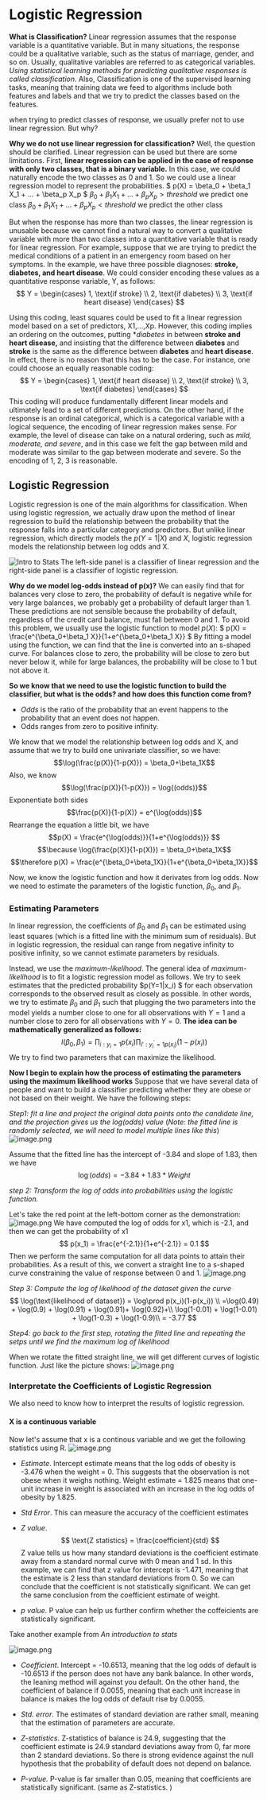 # Logistic Regression

**What is Classification?**
Linear regression assumes that the response variable is a quantitative variable. But in many situations, the response could be a qualitative variable, such as the status of marriage, gender, and so on. Usually, qualitative variables are referred to as categorical variables. *Using statistical learning methods for predicting qualitative responses is called classification*. 
Also, Classification is one of the supervised learning tasks, meaning that training data we feed to algorithms include both features and labels and that we try to predict the classes based on the features. 

when trying to predict classes of response, we usually prefer not to use linear regression. But why?


**Why we do not use linear regression for classification?**
Well, the question should be clarified. Linear regression can be used but there are some limitations.
First, **linear regression can be applied in the case of response with only two classes, that is a binary variable.** In this case, we could naturally encode the two classes as 0 and 1. So we could use a linear regression model to represent the probabilities.
$
p(X) = \beta_0 + \beta_1 X_1 + ... + \beta_p X_p
$
$\beta_0 + \beta_1 X_1 + ... + \beta_p X_p>threshold$ we predict one class
$\beta_0 + \beta_1 X_1 + ... + \beta_p X_p<threshold$ we predict the other class

But when the response has more than two classes, the linear regression is unusable because we cannot find a natural way to convert a qualitative variable with more than two classes into a quantitative variable that is ready for linear regression. For example, suppose that we are trying to predict the medical conditions of a patient in an emergency room based on her symptoms. In the example, we have three possible diagnoses: **stroke, diabetes, and heart disease**. We could consider encoding these values as a quantitative response variable, Y, as follows:
$$
Y = \begin{cases}
1,  \text{if  stroke} \\
2, \text{if  diabetes} \\
3, \text{if  heart disease}
\end{cases}
$$

Using this coding, least squares could be used to fit a linear regression model based on a set of predictors, X1,...,Xp. However, this coding implies an ordering on the outcomes, putting **diabetes* in between **stroke and heart disease,** and insisting that the difference between **diabetes** and **stroke** is the same as the difference between **diabetes** and **heart disease**. In effect, there is no reason that this has to be the case. For instance, one could choose an equally reasonable coding:
$$
Y = \begin{cases}
1,  \text{if  heart disease} \\
2, \text{if  stroke} \\
3, \text{if  diabetes}
\end{cases}
$$
This coding will produce fundamentally different linear models and ultimately lead to a set of different predictions.
On the other hand, if the response is an ordinal categorical, which is a categorical variable with a logical sequence, the encoding of linear regression makes sense. For example, the level of disease can take on a natural ordering, such as *mild, moderate, and severe*, and in this case we felt the gap between mild and moderate was similar to the gap between moderate and severe. So the encoding of 1, 2, 3 is reasonable.


## Logistic Regression
Logistic regression is one of the main algorithms for classification. When using logistic regression, we actually draw upon the method of linear regression to build the relationship between the probability that the response falls into a particular category and predictors. But unlike linear regression, which directly models the $p(Y=1|X)$ and $X$, logistic regression models the relationship between log odds and X.

![Intro to Stats](https://upload-images.jianshu.io/upload_images/10429581-5c8f6e510be78d1d.png?imageMogr2/auto-orient/strip%7CimageView2/2/w/1240)
The left-side panel is a classifier of linear regression and the right-side panel is a classifier of logistic regression.

**Why do we model log-odds instead of p(x)?**
We can easily find that for balances very close to zero, the probability of default is negative while for very large balances, we probably get a probability of default larger than 1. These predictions are not sensible because the probability of default, regardless of the credit card balance, must fall between 0 and 1. 
To avoid this problem, we usually use the logistic function to model $p(X)$:
$
p(X) = \frac{e^{\beta_0+\beta_1 X}}{1+e^{\beta_0+\beta_1 X}}
$
By fitting a model using the function, we can find that the line is converted into an s-shaped curve. For balances close to zero, the probability will be close to zero but never below it, while for large balances, the probability will be close to 1 but not above it.

**So we know that we need to use the logistic function to build the classifier, but what is the odds? and how does this function come from?**

- *Odds* is the ratio of the probability that an event happens to the probability that an event does not happen.
- Odds ranges from zero to positive infinity.

We know that we model the relationship between log odds and X, and assume that we try to build one univariate classifier, so we have:
$$\log(\frac{p(X)}{1-p(X)}) = \beta_0+\beta_1X$$
Also, we know $$\log(\frac{p(X)}{1-p(X)}) = \log{(odds)}$$
Exponentiate both sides $$\frac{p(X)}{1-p(X)} = e^{\log(odds)}$$
Rearrange the equation a little bit, we have
$$p(X) = \frac{e^{\log(odds)}}{1+e^{\log(odds)}} $$
$$\because \log(\frac{p(X)}{1-p(X)}) = \beta_0+\beta_1X$$
$$\therefore p(X) = \frac{e^{\beta_0+\beta_1X}}{1+e^{\beta_0+\beta_1X}}$$

Now, we know the logistic function and how it derivates from log odds. Now we need to estimate the parameters of the logistic function, $\beta_0$, and $\beta_1$.


### Estimating Parameters
In linear regression, the coefficients of $\beta_0$ and $\beta_1$ can be estimated using least squares (which is a fitted line with the minimum sum of residuals). But in logistic regression, the residual can range from negative infinity to positive infinity, so we cannot estimate parameters by residuals.

Instead, we use the *maximum-likelihood*. The general idea of *maximum-likelihood* is to fit a logistic regression model as follows. We try to seek estimates that the predicted probability $p(Y=1|x_i) $ for each observation corresponds to the observed result as closely as possible. In other words, we try to estimate $\beta_0$ and $\beta_1$ such that plugging the two parameters into the model yields a number close to one for all observations with $Y=1$ and a number close to zero for all observations with $Y=0$.
**The idea can be mathematically generalized as follows:**
$$
l(\beta_0,\beta_1) = \prod_{i:y_i=1}p(x_i)\prod_{{i':y_i^{'}=1}p(x_i)}(1-p(x_i))
$$
We try to find two parameters that can maximize the likelihood.


**Now I begin to explain how the process of estimating the parameters using the maximum likelihood works**
Suppose that we have several data of people and want to build a classifier predicting whether they are obese or not based on their weight. We have the following steps:

*Step1: fit a line and project the original data points onto the candidate line, and the projection gives us the log(odds) value* 
(*Note: the fitted line is randomly selected, we will need to model multiple lines like this*)
![image.png](https://upload-images.jianshu.io/upload_images/10429581-c9d1deece7de7362.png?imageMogr2/auto-orient/strip%7CimageView2/2/w/1240)

Assume that the fitted line has the intercept of -3.84 and slope of 1.83, then we have
$$\log(odds) = -3.84 + 1.83 * Weight$$

*step 2: Transform the log of odds into probabilities using the logistic function.*

Let's take the red point at the left-bottom corner as the demonstration:
![image.png](https://upload-images.jianshu.io/upload_images/10429581-f29221fa42868721.png?imageMogr2/auto-orient/strip%7CimageView2/2/w/1240)
We have computed the log of odds for x1, which is -2.1, and then we can get the probability of x1
$$
p(x_1) = \frac{e^{-2.1}}{1+e^{-2.1}} = 0.1
$$
Then we perform the same computation for all data points to attain their probabilities. As a result of this, we convert a straight line to a s-shaped curve constraining the value of response between 0 and 1.
![image.png](https://upload-images.jianshu.io/upload_images/10429581-55cdd9e053c309eb.png?imageMogr2/auto-orient/strip%7CimageView2/2/w/1240)

*Step 3: Compute the log of likelihood of the dataset given the curve*
$$
\log(\text{likelihood of dataset}) = \log\prod p(x_i)(1-p(x_i)) \\
=\log(0.49) + \log(0.9) + \log(0.91) + \log(0.91)+ \log(0.92)+\\ 
\log(1-0.01) + \log(1-0.01) + \log(1-0.3) + \log(1-0.9)\\
= -3.77
$$


*Step4: go back to the first step, rotating the fitted line and repeating the setps until we find the maximum log of likelihood*

When we rotate the fitted straight line, we will get different curves of logistic function. Just like the picture shows:
![image.png](https://upload-images.jianshu.io/upload_images/10429581-ab251baf60f8fb09.png?imageMogr2/auto-orient/strip%7CimageView2/2/w/1240)

### Interpretate the Coefficients of Logistic Regression
We also need to know how to interpret the results of logistic regression.

#### X is a continuous variable
Now let's assume that x is a continous variable and we get the following statistics using R.
![image.png](https://upload-images.jianshu.io/upload_images/10429581-33d2d9d294ead582.png?imageMogr2/auto-orient/strip%7CimageView2/2/w/1240)
- *Estimate*. Intercept estimate means that the log odds of obesity is -3.476 when the weight = 0. This suggests that the observation is not obese when it weighs nothing. Weight estimate = 1.825 means that one-unit increase in weight is associated with an increase in the log odds of obesity by 1.825. 

- *Std Error*. This can measure the accuracy of the coefficient estimates

- *Z value*. 
  $$
  \text{Z statistics} = \frac{coefficient}{std}
  $$
  Z value tells us how many standard deviations is the coefficient estimate away from a standard normal curve with 0 mean and 1 sd. In this example, we can find that z value for intercept is -1.471, meaning that the estimate is 2 less than standard deviations from 0. So we can conclude that the coefficient is not statistically significant. We can get the same conclusion from the coefficient estimate of weight.

- *p value*. P value can help us further confirm whether the coffeicients are statistically significant.

Take another example from *An introduction to stats*

![image.png](https://upload-images.jianshu.io/upload_images/10429581-4acc32865c2f4b04.png?imageMogr2/auto-orient/strip%7CimageView2/2/w/1240)

*   *Coefficient*. Intercept = -10.6513, meaning that the log odds of default is -10.6513 if the person does not have any bank balance. In other words, the leaning method will against you default. On the other hand, the coefficient of balance if 0.0055, meaning that each unit increase in balance is makes the log odds of default rise by 0.0055.

*   *Std. error*. The estimates of standard deviation are rather small, meaning that the estimation of parameters are accurate.

*   *Z-statistics*. Z-statistics of balance is 24.9, suggesting that the coefficient estimate is 24.9 standard deviations away from 0, far more than 2 standard deviations. So there is strong evidence against the null hypothesis that the probability of default does not depend on balance.

*   *P-value.* P-value is far smaller than 0.05, meaning that coefficients are statistically significant. (same as Z-statistics. )

